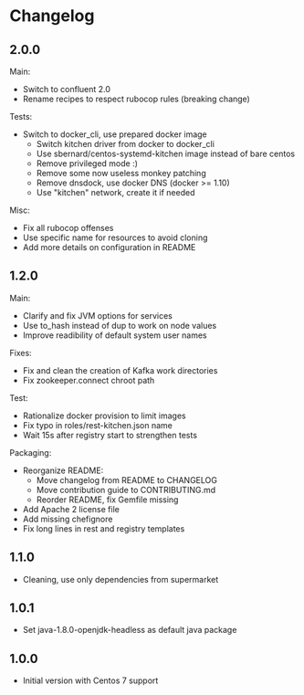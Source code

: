 Changelog
=========

2.0.0
-----

Main:
- Switch to confluent 2.0
- Rename recipes to respect rubocop rules (breaking change)

Tests:
- Switch to docker_cli, use prepared docker image
  + Switch kitchen driver from docker to docker_cli
  + Use sbernard/centos-systemd-kitchen image instead of bare centos
  + Remove privileged mode :)
  + Remove some now useless monkey patching
  + Remove dnsdock, use docker DNS (docker >= 1.10)
  + Use "kitchen" network, create it if needed

Misc:
- Fix all rubocop offenses
- Use specific name for resources to avoid cloning
- Add more details on configuration in README

1.2.0
-----

Main:
- Clarify and fix JVM options for services
- Use to_hash instead of dup to work on node values
- Improve readibility of default system user names

Fixes:
- Fix and clean the creation of Kafka work directories
- Fix zookeeper.connect chroot path

Test:
- Rationalize docker provision to limit images
- Fix typo in roles/rest-kitchen.json name
- Wait 15s after registry start to strengthen tests

Packaging:
- Reorganize README:
  + Move changelog from README to CHANGELOG
  + Move contribution guide to CONTRIBUTING.md
  + Reorder README, fix Gemfile missing
- Add Apache 2 license file
- Add missing chefignore
- Fix long lines in rest and registry templates

1.1.0
-----

- Cleaning, use only dependencies from supermarket

1.0.1
-----

- Set java-1.8.0-openjdk-headless as default java package

1.0.0
-----

- Initial version with Centos 7 support
